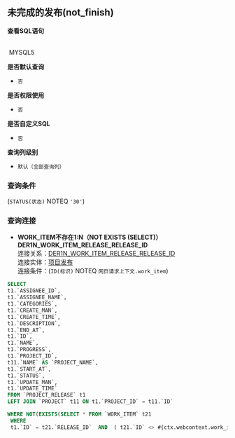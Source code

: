 ## 未完成的发布(not_finish) <!-- {docsify-ignore-all} -->



<p class="panel-title"><b>查看SQL语句</b></p>
<br>

<el-row>
&nbsp;<el-tag @click="MYSQL5 = true">MYSQL5</el-tag>
</el-row>

<br>
<p class="panel-title"><b>是否默认查询</b></p>

* `否`

<p class="panel-title"><b>是否权限使用</b></p>

* `否`

<p class="panel-title"><b>是否自定义SQL</b></p>

* `否`

<p class="panel-title"><b>查询列级别</b></p>

* `默认（全部查询列）`



### 查询条件

(`STATUS(状态)` NOTEQ `'30'`)



### 查询连接
* **WORK_ITEM不存在1:N（NOT EXISTS (SELECT)）DER1N_WORK_ITEM_RELEASE_RELEASE_ID**<br>
连接关系：[DER1N_WORK_ITEM_RELEASE_RELEASE_ID](der/DER1N_WORK_ITEM_RELEASE_RELEASE_ID)<br>
连接实体：[项目发布](module/ProjMgmt/release)<br>
连接条件：(`ID(标识)` NOTEQ `网页请求上下文.work_item`)<br>




<el-dialog v-model="MYSQL5" title="MYSQL5">

```sql
SELECT
t1.`ASSIGNEE_ID`,
t1.`ASSIGNEE_NAME`,
t1.`CATEGORIES`,
t1.`CREATE_MAN`,
t1.`CREATE_TIME`,
t1.`DESCRIPTION`,
t1.`END_AT`,
t1.`ID`,
t1.`NAME`,
t1.`PROGRESS`,
t1.`PROJECT_ID`,
t11.`NAME` AS `PROJECT_NAME`,
t1.`START_AT`,
t1.`STATUS`,
t1.`UPDATE_MAN`,
t1.`UPDATE_TIME`
FROM `PROJECT_RELEASE` t1 
LEFT JOIN `PROJECT` t11 ON t1.`PROJECT_ID` = t11.`ID` 

WHERE NOT(EXISTS(SELECT * FROM `WORK_ITEM` t21 
 WHERE 
 t1.`ID` = t21.`RELEASE_ID`  AND  ( t21.`ID` <> #{ctx.webcontext.work_item} ) )) AND ( t1.`STATUS` <> '30' )
```

</el-dialog>

<script>
 const { createApp } = Vue
  createApp({
    data() {
      return {
                MYSQL5 : false
        
      }
    },
    methods: {
    }
  }).use(ElementPlus).mount('#app')
</script>